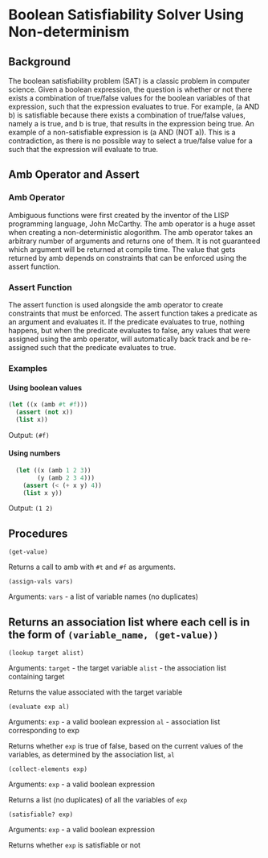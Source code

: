 # Boolean Satisfiability Solver Using Non-determinism
## Background
The boolean satisfiability problem (SAT) is a classic problem in computer science. Given a boolean expression, the question is whether or not there exists a combination of true/false values for the boolean variables of that expression, such that the expression evaluates to true. For example, (a AND b) is satisfiable because there exists a combination of true/false values, namely a is true, and b is true, that results in the expression being true. An example of a non-satisfiable expression is (a AND (NOT a)). This is a contradiction, as there is no possible way to select a true/false value for a such that the expression will evaluate to true.

## Amb Operator and Assert
### Amb Operator
Ambiguous functions were first created by the inventor of the LISP programming language, John McCarthy. The amb operator is a huge asset when creating a non-deterministic alogorithm. The amb operator takes an arbitrary number of arguments and returns one of them. It is not guaranteed which argument will be returned at compile time. The value that gets returned by amb depends on constraints that can be enforced using the assert function.

### Assert Function
The assert function is used alongside the amb operator to create constraints that must be enforced. The assert function takes a predicate as an argument and evaluates it. If the predicate evaluates to true, nothing happens, but when the predicate evaluates to false, any values that were assigned using the amb operator, will automatically back track and be re-assigned such that the predicate evaluates to true.

### Examples
#### Using boolean values
```scheme
(let ((x (amb #t #f)))
  (assert (not x))
  (list x))
```
Output: `(#f)`
 
#### Using numbers
```scheme
  (let ((x (amb 1 2 3))
        (y (amb 2 3 4)))
    (assert (< (+ x y) 4))
    (list x y))
```
Output: `(1 2)`
  
## Procedures
`(get-value)`
  
Returns a call to amb with `#t` and `#f` as arguments.
 
 
`(assign-vals vars)`
 
Arguments: `vars` - a list of variable names (no duplicates)

Returns an association list where each cell is in the form of `(variable_name, (get-value))`
---

`(lookup target alist)`

Arguments: `target` - the target variable
           `alist` - the association list containing target
           
Returns the value associated with the target variable


`(evaluate exp al)`

Arguments: `exp` - a valid boolean expression
           `al` - association list corresponding to exp
           
Returns whether `exp` is true of false, based on the current values of the variables, as determined by the association list, `al`


`(collect-elements exp)`

Arguments: `exp` - a valid boolean expression

Returns a list (no duplicates) of all the variables of `exp`


`(satisfiable? exp)`

Arguments: `exp` - a valid boolean expression

Returns whether `exp` is satisfiable or not
 
